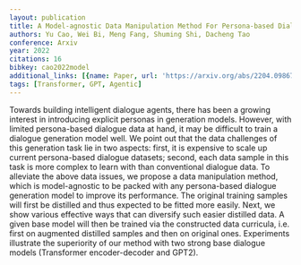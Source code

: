 ```yaml
---
layout: publication
title: A Model-agnostic Data Manipulation Method For Persona-based Dialogue Generation
authors: Yu Cao, Wei Bi, Meng Fang, Shuming Shi, Dacheng Tao
conference: Arxiv
year: 2022
citations: 16
bibkey: cao2022model
additional_links: [{name: Paper, url: 'https://arxiv.org/abs/2204.09867'}]
tags: [Transformer, GPT, Agentic]
---
```

Towards building intelligent dialogue agents, there has been a growing
interest in introducing explicit personas in generation models. However, with
limited persona-based dialogue data at hand, it may be difficult to train a
dialogue generation model well. We point out that the data challenges of this
generation task lie in two aspects: first, it is expensive to scale up current
persona-based dialogue datasets; second, each data sample in this task is more
complex to learn with than conventional dialogue data. To alleviate the above
data issues, we propose a data manipulation method, which is model-agnostic to
be packed with any persona-based dialogue generation model to improve its
performance. The original training samples will first be distilled and thus
expected to be fitted more easily. Next, we show various effective ways that
can diversify such easier distilled data. A given base model will then be
trained via the constructed data curricula, i.e. first on augmented distilled
samples and then on original ones. Experiments illustrate the superiority of
our method with two strong base dialogue models (Transformer encoder-decoder
and GPT2).